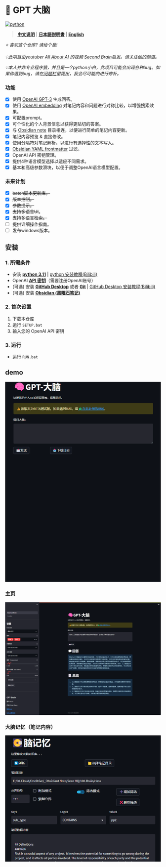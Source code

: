 # 🧠 GPT 大脑
[![python](https://img.shields.io/badge/python-3.11-blue)](https://www.python.org/downloads/release/python-3112/)

>**[中文说明](./README_CN.md)** | **[日本語説明書](README_JP.md)** | **[English](../README.md)**

*⭐️ 喜欢这个仓库? 请给个星!*

*💡此项目由youtuber [All About AI](https://www.youtube.com/@AllAboutAI) 的视频 [Second Brain](https://www.youtube.com/watch?v=1k2JpJRIoAA&ab_channel=AllAboutAI)启发。请关注他的频道。*

*💡本人并非专业程序猿，并且是一个python小白，此项目可能会出现各种bug。如果你遇到bug，请在[问题栏](https://github.com/sean1832/GPT-Brain/issues)里提出，我会尽可能的进行修补。*

### 功能
- [x] 使用 [OpenAI GPT-3](https://platform.openai.com/docs/models/gpt-3) 生成回答。
- [x] 使用 [OpenAI embedding](https://platform.openai.com/docs/guides/embeddings/what-are-embeddings) 对笔记内容和问题进行对称比较，以增强搜索效果。
- [x] 可配置prompt。
- [x] 可个性化的个人背景信息以获得更贴切的答案。
- [x] 与 [Obsidian note](https://obsidian.md/) 目录相连，以便进行简单的笔记内容更新。
- [x] 笔记内容预览 & 直接修改。
- [x] 使用分隔符对笔记解析，以进行有选择性的文本写入。
- [x] [Obsidian YAML frontmatter](https://help.obsidian.md/Editing+and+formatting/Metadata) 过滤。
- [x] OpenAI API 密钥管理。
- [x] 提供4种语言模型选择以适应不同需求。
- [x] 基本和高级参数滑块，以便于调整OpenAI语言模型配置。

### 未来计划
- [x] ~~batch脚本更新库。~~
- [x] ~~版本控制。~~
- [x] ~~参数提示。~~
- [x] ~~支持多语言UI~~。
- [x] ~~支持多语言检索。~~
- [ ] 提供详细操作指南。
- [ ] 发布windows版本。

## 安装
### 1. 所需条件

- 安装 **[python 3.11](https://www.python.org/downloads)** | [python 安装教程(Bilibili)](https://www.bilibili.com/video/BV1f3411t73m/?spm_id_from=333.337.search-card.all.click&vd_source=f96c4c534fe9f3ff6591942502d9d3a7)
- OpenAI **[API 密钥](https://platform.openai.com/account/api-keys)**（需要注册OpenAI账号）
- (可选) 安装 **[GitHub Desktop](https://desktop.github.com/)** 或者 **[Git](https://git-scm.com/downloads)** | [GitHub Desktop 安装教程(Bilibili)](https://www.bilibili.com/video/BV1Ns411M7dq/?spm_id_from=333.337.search-card.all.click&vd_source=f96c4c534fe9f3ff6591942502d9d3a7)
- (可选) 安装 **[Obsidian (黑曜石笔记)](https://obsidian.md/)**

### 2. 首次设置
1. 下载本仓库
1. 运行 `SETUP.bat`
2. 输入您的 OpenAI API 密钥

### 3. 运行
- 运行 `RUN.bat`


## demo
![](images/demo_menu_ch.gif)
### 主页
![screenshot1](images/menu_zh.png)
### 大脑记忆（笔记内容）
![screenshot2](images/memory_zh.png)